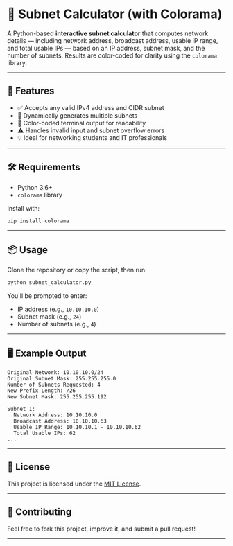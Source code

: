 
# 🧮 Subnet Calculator (with Colorama)

A Python-based **interactive subnet calculator** that computes network details — including network address, broadcast address, usable IP range, and total usable IPs — based on an IP address, subnet mask, and the number of subnets. Results are color-coded for clarity using the `colorama` library.

---

## 🚀 Features

- ✅ Accepts any valid IPv4 address and CIDR subnet
- 🎯 Dynamically generates multiple subnets
- 🌈 Color-coded terminal output for readability
- ⚠️ Handles invalid input and subnet overflow errors
- 💡 Ideal for networking students and IT professionals

---

## 🛠 Requirements

- Python 3.6+
- `colorama` library

Install with:

```bash
pip install colorama
```

---

## 📦 Usage

Clone the repository or copy the script, then run:

```bash
python subnet_calculator.py
```

You'll be prompted to enter:

- IP address (e.g., `10.10.10.0`)
- Subnet mask (e.g., `24`)
- Number of subnets (e.g., `4`)

---

## 🖥 Example Output

```text
Original Network: 10.10.10.0/24
Original Subnet Mask: 255.255.255.0
Number of Subnets Requested: 4
New Prefix Length: /26
New Subnet Mask: 255.255.255.192

Subnet 1:
  Network Address: 10.10.10.0
  Broadcast Address: 10.10.10.63
  Usable IP Range: 10.10.10.1 - 10.10.10.62
  Total Usable IPs: 62
...
```

---

## 🧾 License

This project is licensed under the [MIT License](LICENSE).

---

## 🤝 Contributing

Feel free to fork this project, improve it, and submit a pull request!

---



